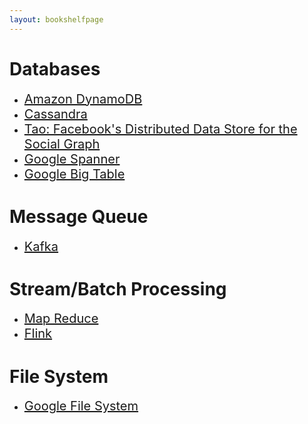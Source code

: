 ```yaml
---
layout: bookshelfpage
---
```



# Databases
- <span style="font-size: 20px;"> [Amazon DynamoDB](https://www.allthingsdistributed.com/files/amazon-dynamo-sosp2007.pdf)</span>
- <span style="font-size: 20px;"> [Cassandra](https://www.cs.cornell.edu/projects/ladis2009/papers/lakshman-ladis2009.pdf)</span>
- <span style="font-size: 20px;"> [Tao: Facebook's Distributed Data Store for the Social Graph](https://www.usenix.org/system/files/conference/atc13/atc13-bronson.pdf)</span>
- <span style="font-size: 20px;"> [Google Spanner](https://static.googleusercontent.com/media/research.google.com/en//archive/spanner-osdi2012.pdf)</span>
- <span style="font-size: 20px;"> [Google Big Table](https://static.googleusercontent.com/media/research.google.com/en//archive/bigtable-osdi06.pdf)</span>


# Message Queue
- <span style="font-size: 20px;"> [Kafka](https://notes.stephenholiday.com/Kafka.pdf)</span>

# Stream/Batch Processing
- <span style="font-size: 20px;"> [Map Reduce](https://storage.googleapis.com/pub-tools-public-publication-data/pdf/16cb30b4b92fd4989b8619a61752a2387c6dd474.pdf)</span>
- <span style="font-size: 20px;"> [Flink](https://asterios.katsifodimos.com/assets/publications/flink-deb.pdf)</span>


# File System
- <span style="font-size: 20px;"> [Google File System](https://static.googleusercontent.com/media/research.google.com/en//archive/gfs-sosp2003.pdf)</span>



